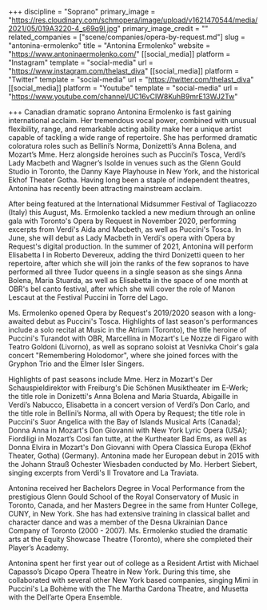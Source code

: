 +++
discipline = "Soprano"
primary_image = "https://res.cloudinary.com/schmopera/image/upload/v1621470544/media/2021/05/019A3220-4_s69q9l.jpg"
primary_image_credit = ""
related_companies = ["scene/companies/opera-by-request.md"]
slug = "antonina-ermolenko"
title = "Antonina Ermolenko"
website = "https://www.antoninaermolenko.com/"
[[social_media]]
platform = "Instagram"
template = "social-media"
url = "https://www.instagram.com/thelast_diva"
[[social_media]]
platform = "Twitter"
template = "social-media"
url = "https://twitter.com/thelast_diva"
[[social_media]]
platform = "Youtube"
template = "social-media"
url = "https://www.youtube.com/channel/UC16vCIW8KuhB9mrE13WJ2Tw"

+++
Canadian dramatic soprano Antonina Ermolenko is fast gaining international acclaim. Her tremendous vocal power, combined with unusual flexibility, range, and remarkable acting ability make her a unique artist capable of tackling a wide range of repertoire. She has performed dramatic coloratura roles such as Bellini’s Norma, Donizetti’s Anna Bolena, and Mozart’s Mme. Herz alongside heroines such as Puccini’s Tosca, Verdi’s Lady Macbeth and Wagner’s Isolde in venues such as the Glenn Gould Studio in Toronto, the Danny Kaye Playhouse in New York, and the historical Ekhof Theater Gotha. Having long been a staple of independent theatres, Antonina has recently been attracting mainstream acclaim.

After being featured at the International Midsummer Festival of Tagliacozzo (Italy) this August, Ms. Ermolenko tackled a new medium through an online gala with Toronto's Opera by Request in November 2020, performing excerpts from Verdi's Aida and Macbeth, as well as Puccini's Tosca. In June, she will debut as Lady Macbeth in Verdi's opera with Opera by Request's digital production. In the summer of 2021, Antonina will perform Elisabetta I in Roberto Devereux, adding the third Donizetti queen to her repertoire, after which she will join the ranks of the few sopranos to have performed all three Tudor queens in a single season as she sings Anna Bolena, Maria Stuarda, as well as Elisabetta in the space of one month at OBR's bel canto festival, after which she will cover the role of Manon Lescaut at the Festival Puccini in Torre del Lago. 

Ms. Ermolenko opened Opera by Request's 2019/2020 season with a long-awaited debut as Puccini's Tosca. Highlights of last season's performances include a solo recital at Music in the Atrium (Toronto), the title heroine of Puccini's Turandot with OBR, Marcellina in Mozart's Le Nozze di Figaro with Teatro Goldoni (Livorno), as well as soprano soloist at Vesnivka Choir's gala concert "Remembering Holodomor", where she joined forces with the Gryphon Trio and the Elmer Isler Singers.

Highlights of past seasons include Mme. Herz in Mozart's Der Schauspieldirektor with Freiburg's Die Schönen Musiktheater im E-Werk; the title role in Donizetti's Anna Bolena and Maria Stuarda, Abigaille in Verdi’s Nabucco, Elisabetta in a concert version of Verdi’s Don Carlo, and the title role in Bellini’s Norma, all with Opera by Request; the title role in Puccini's Suor Angelica with the Bay of Islands Musical Arts (Canada); Donna Anna in Mozart's Don Giovanni with New York Lyric Opera (USA); Fiordiligi in Mozart’s Così fan tutte, at the Kurtheater Bad Ems, as well as Donna Elvira in Mozart's Don Giovanni with Opera Classica Europa (Ekhof Theater, Gotha) (Germany). Antonina made her European debut in 2015 with the Johann Strauß Ochester Wiesbaden conducted by Mo. Herbert Siebert, singing excerpts from Verdi's Il Trovatore and La Traviata. 

Antonina received her Bachelors Degree in Vocal Performance from the prestigious Glenn Gould School of the Royal Conservatory of Music in Toronto, Canada, and her Masters Degree in the same from Hunter College, CUNY, in New York. She has had extensive training in classical ballet and character dance and was a member of the Desna Ukrainian Dance Company of Toronto (2000 - 2007). Ms. Ermolenko studied the dramatic arts at the Equity Showcase Theatre (Toronto), where she completed their Player’s Academy.

Antonina spent her first year out of college as a Resident Artist with Michael Capasso’s Dicapo Opera Theatre in New York. During this time, she collaborated with several other New York based companies, singing Mimì in Puccini's La Bohème with the The Martha Cardona Theatre, and Musetta with the Dell’arte Opera Ensemble.